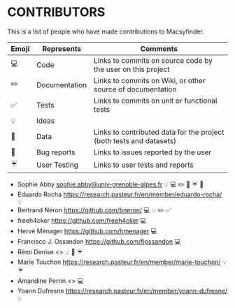 CONTRIBUTORS
============

This is a list of people who have made contributions to Macsyfinder.


| Emoji             | Represents    | Comments                                                            |
|-------------------|---------------|---------------------------------------------------------------------|
|:computer:         | Code          | Links to commits on source code by the user on this project         |
|:pencil2:          | Documentation | Links to commits on Wiki, or other source of documentation          |
|:white_check_mark: | Tests         | Links to commits on unit or functional tests                        |
|:bulb:             | Ideas         |                                                                     |
|:file_folder:      | Data          | Links to contributed data for the project (both tests and datasets) |
|:bug:              | Bug reports   | Links to issues reported by the user                                |
|:umbrella:         | User Testing  | Links to user tests and reports                                     |


* Sophie Abby <sophie.abby@univ-grenoble-alpes.fr> :bulb: :computer: :pencil2: :file_folder: :umbrella: :bug:
* Eduardo Rocha <https://research.pasteur.fr/en/member/eduardo-rocha/> :bulb:  
* Bertrand Néron <https://github.com/bneron/> :computer: :bulb: :pencil2: :white_check_mark: 
* freeh4cker <https://github.com/freeh4cker> :computer:
* Hervé Ménager <https://github.com/hmenager> :computer:
* Francisco J. Ossandon <https://github.com/fjossandon> :computer:
* Rémi Denise <> :bulb: :file_folder: :umbrella:
* Marie Touchon <https://research.pasteur.fr/en/member/marie-touchon/> :bulb: :umbrella:
* Amandine Perrin <> :computer:
* Yoann Dufresne <https://research.pasteur.fr/en/member/yoann-dufresne/> :bulb:
